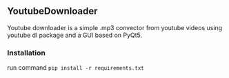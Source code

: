 ## YoutubeDownloader

Youtube downloader is a simple .mp3
convector from youtube videos using
youtube dl package and a GUI based on
PyQt5.

### Installation
run command `pip install -r requirements.txt`
